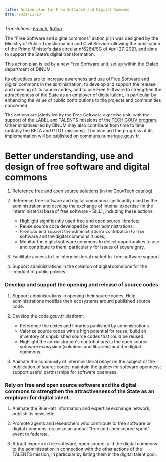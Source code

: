 ```yaml
---
title: Action plan for Free Software and Digital Commons
date: 2021-11-10
---
```


*Translations: [French](plan-action-logiciels-libres-communs-numeriques.md), [Italian](plan-action-logiciels-libres-communs-numeriques.it.md)*

The “Free Software and digital commons” action plan was designed by
the Ministry of Public Transformation and Civil Service following the
publication of the Prime Minister’s data circular n°6264/SG of April
27, 2021, and aims to support the State’s digital transformation.

This action plan is led by a new Free Software unit, set up within the
Etalab department of DINUM.

Its objectives are to increase awareness and use of Free Software and
digital commons in the administration, to develop and support the
release and opening of its source codes, and to use Free Software to
strengthen the attractiveness of the State as an employer of digital
talent, in particular by enhancing the value of public contributions
to the projects and communities concerned.

The actions are jointly led by the Free Software expertise unit, with
the support of the LABEL and TALENTS missions of the [TECH.GOUV
program](https://numerique.gouv.fr/publications/tech-gouv-strategie-et-feuille-de-route-2019-2021/
"TECH.GOUV program - External link"). Other initiatives led by DINUM
may also contribute from time to time (notably the BETA and PILOT
missions). The plan and the progress of its implementation will be
published on
[communs.numerique.gouv.fr](https://communs.numerique.gouv.fr
"communs.numerique.gouv.fr - External link").

# Better understanding, use and design of free software and digital commons

1. Reference free and open source solutions (in the GouvTech catalog).

2. Reference free software and digital commons significantly used by
   the administration and develop the exchange of internal expertise
   (in the interministerial base of free software - SILL), including
   these actions: 
   - Highlight significantly used free and open source libraries;
   - Reuse source code developed by other administrations;
   - Promote and support the administration’s contribution to free
     software and the digital commons it uses;
   - Monitor the digital software commons to detect opportunities to
     use and contribute to them, particularly for issues of
     sovereignty.

3. Facilitate access to the interministerial market for free software
   support.
   
4. Support administrations in the creation of digital commons for the
   conduct of public policies.

### Develop and support the opening and release of source codes

1. Support administrations in opening their source codes. Help
   administrations mobilize their ecosystems around published source
   code.

2. Develop the code.gouv.fr platform:
    
   - Reference the codes and libraries published by administrations.
   - Valorize source codes with a high potential for reuse; build an
     inventory of unpublished source codes that could be reused.
   - Highlight the administration's contributions to the open source
     software ecosystem (solutions and libraries) and the digital
     commons.

3. Animate the community of interministerial relays on the subject of
   the publication of source codes; maintain the guides for software
   openness; support useful partnerships for software openness.

### Rely on free and open source software and the digital commons to strengthen the attractiveness of the State as an employer for digital talent

1. Animate the BlueHats information and expertise exchange network;
   publish its newsletter.

2. Promote agents and researchers who contribute to free software or
   digital commons; organize an annual "free and open source sprint"
   event to federate.

3. Attract experts in free software, open source, and the digital
   commons to the administration in connection with the other actions
   of the TALENTS mission, in particular by listing them in the
   digital talent pool.
